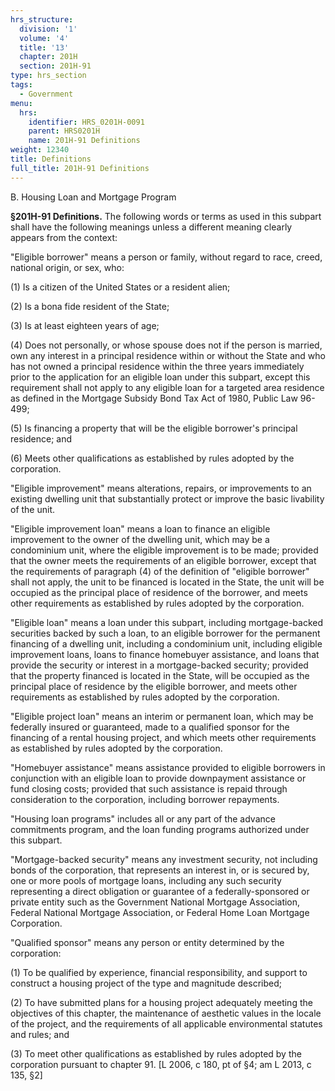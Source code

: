 ```yaml
---
hrs_structure:
  division: '1'
  volume: '4'
  title: '13'
  chapter: 201H
  section: 201H-91
type: hrs_section
tags:
  - Government
menu:
  hrs:
    identifier: HRS_0201H-0091
    parent: HRS0201H
    name: 201H-91 Definitions
weight: 12340
title: Definitions
full_title: 201H-91 Definitions
---
```

B. Housing Loan and Mortgage Program

**§201H-91 Definitions.** The following words or terms as used in this subpart shall have the following meanings unless a different meaning clearly appears from the context:

"Eligible borrower" means a person or family, without regard to race, creed, national origin, or sex, who:

(1) Is a citizen of the United States or a resident alien;

(2) Is a bona fide resident of the State;

(3) Is at least eighteen years of age;

(4) Does not personally, or whose spouse does not if the person is married, own any interest in a principal residence within or without the State and who has not owned a principal residence within the three years immediately prior to the application for an eligible loan under this subpart, except this requirement shall not apply to any eligible loan for a targeted area residence as defined in the Mortgage Subsidy Bond Tax Act of 1980, Public Law 96-499;

(5) Is financing a property that will be the eligible borrower's principal residence; and

(6) Meets other qualifications as established by rules adopted by the corporation.

"Eligible improvement" means alterations, repairs, or improvements to an existing dwelling unit that substantially protect or improve the basic livability of the unit.

"Eligible improvement loan" means a loan to finance an eligible improvement to the owner of the dwelling unit, which may be a condominium unit, where the eligible improvement is to be made; provided that the owner meets the requirements of an eligible borrower, except that the requirements of paragraph (4) of the definition of "eligible borrower" shall not apply, the unit to be financed is located in the State, the unit will be occupied as the principal place of residence of the borrower, and meets other requirements as established by rules adopted by the corporation.

"Eligible loan" means a loan under this subpart, including mortgage-backed securities backed by such a loan, to an eligible borrower for the permanent financing of a dwelling unit, including a condominium unit, including eligible improvement loans, loans to finance homebuyer assistance, and loans that provide the security or interest in a mortgage-backed security; provided that the property financed is located in the State, will be occupied as the principal place of residence by the eligible borrower, and meets other requirements as established by rules adopted by the corporation.

"Eligible project loan" means an interim or permanent loan, which may be federally insured or guaranteed, made to a qualified sponsor for the financing of a rental housing project, and which meets other requirements as established by rules adopted by the corporation.

"Homebuyer assistance" means assistance provided to eligible borrowers in conjunction with an eligible loan to provide downpayment assistance or fund closing costs; provided that such assistance is repaid through consideration to the corporation, including borrower repayments.

"Housing loan programs" includes all or any part of the advance commitments program, and the loan funding programs authorized under this subpart.

"Mortgage-backed security" means any investment security, not including bonds of the corporation, that represents an interest in, or is secured by, one or more pools of mortgage loans, including any such security representing a direct obligation or guarantee of a federally-sponsored or private entity such as the Government National Mortgage Association, Federal National Mortgage Association, or Federal Home Loan Mortgage Corporation.

"Qualified sponsor" means any person or entity determined by the corporation:

(1) To be qualified by experience, financial responsibility, and support to construct a housing project of the type and magnitude described;

(2) To have submitted plans for a housing project adequately meeting the objectives of this chapter, the maintenance of aesthetic values in the locale of the project, and the requirements of all applicable environmental statutes and rules; and

(3) To meet other qualifications as established by rules adopted by the corporation pursuant to chapter 91\. [L 2006, c 180, pt of §4; am L 2013, c 135, §2]
